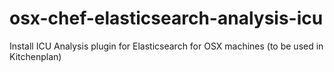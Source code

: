 # osx-chef-elasticsearch-analysis-icu
Install ICU Analysis plugin for Elasticsearch for OSX machines (to be used in Kitchenplan)
